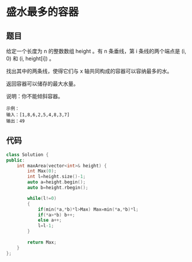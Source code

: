 # 盛水最多的容器
## 题目
给定一个长度为 n 的整数数组 height 。有 n 条垂线，第 i 条线的两个端点是 (i, 0) 和 (i, height[i]) 。

找出其中的两条线，使得它们与 x 轴共同构成的容器可以容纳最多的水。

返回容器可以储存的最大水量。

说明：你不能倾斜容器。

```
示例：
输入：[1,8,6,2,5,4,8,3,7]
输出：49 
```

## 代码

```cpp
class Solution {
public:
    int maxArea(vector<int>& height) {
        int Max(0);
        int l=height.size()-1;
        auto a=height.begin();
        auto b=height.rbegin();

        while(l!=0)
        {
            if(min(*a,*b)*l>Max) Max=min(*a,*b)*l;
            if(*a>*b) b++;
            else a++;
            l=l-1;
        }
        
        return Max;
    }
};
```